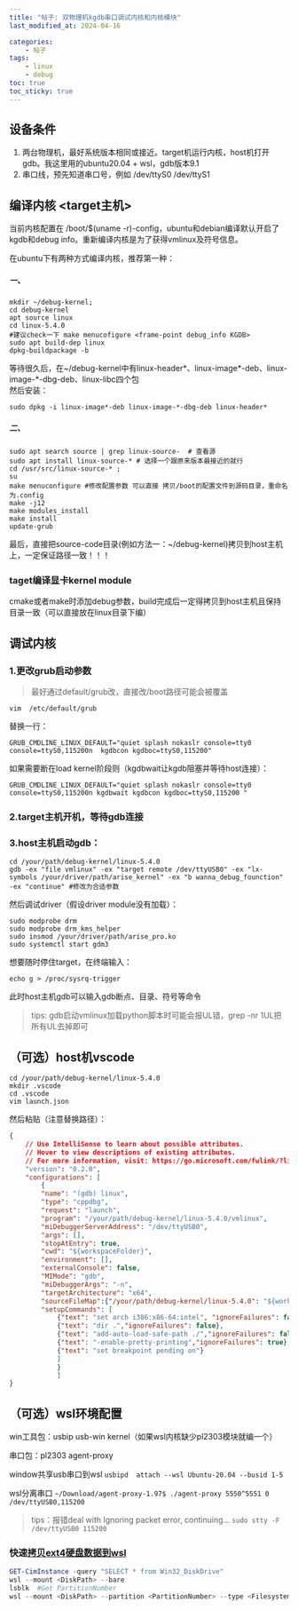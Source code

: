 ```yaml
---
title: "帖子: 双物理机kgdb串口调试内核和内核模块"
last_modified_at: 2024-04-16

categories:
    - 帖子
tags:
    - linux
    - debug
toc: true
toc_sticky: true
---
```




## 设备条件

1. 两台物理机，最好系统版本相同或接近。target机运行内核，host机打开gdb。我这里用的ubuntu20.04 + wsl，gdb版本9.1
2. 串口线，预先知道串口号，例如 /dev/ttyS0 /dev/ttyS1

## 编译内核 <target主机>

当前内核配置在 /boot/$(uname -r)-config，ubuntu和debian编译默认开启了kgdb和debug info。重新编译内核是为了获得vmlinux及符号信息。
   
在ubuntu下有两种方式编译内核，推荐第一种：

##### 一、

```Shell
mkdir ~/debug-kernel;
cd debug-kernel
apt source linux
cd linux-5.4.0
#建议check一下 make menucofigure <frame-point debug_info KGDB>
sudo apt build-dep linux
dpkg-buildpackage -b
```

等待很久后，在~/debug-kernel中有linux-header*、linux-image*-deb、linux-image-*-dbg-deb、linux-libc四个包  
然后安装：

```Shell
sudo dpkg -i linux-image*-deb linux-image-*-dbg-deb linux-header*
```

##### 二、

```Shell
sudo apt search source | grep linux-source-  # 查看源
sudo apt install linux-source-* # 选择一个跟原来版本最接近的就行
cd /usr/src/linux-source-* ;
su
make menuconfigure #修改配置参数 可以直接 拷贝/boot的配置文件到源码目录，重命名为.config
make -j12
make modules_install
make install
update-grub
```

最后，直接把source-code目录(例如方法一：~/debug-kernel)拷贝到host主机上，一定保证路径一致！！！

### taget编译显卡kernel module

cmake或者make时添加debug参数，build完成后一定得拷贝到host主机且保持目录一致（可以直接放在linux目录下编）

## 调试内核

### 1.更改grub启动参数

> 最好通过default/grub改，直接改/boot路径可能会被覆盖

```Shell
vim  /etc/default/grub
```

替换一行：

```Shell
GRUB_CMDLINE_LINUX_DEFAULT="quiet splash nokaslr console=tty0 console=ttyS0,115200n  kgdbcon kgdboc=ttyS0,115200"
```

如果需要断在load kernel阶段则（kgdbwait让kgdb阻塞并等待host连接）：

```Shell
GRUB_CMDLINE_LINUX_DEFAULT="quiet splash nokaslr console=tty0 console=ttyS0,115200n kgdbwait kgdbcon kgdboc=ttyS0,115200 "
```

### 2.target主机开机，等待gdb连接

### 3.host主机启动gdb：

```Shell
cd /your/path/debug-kernel/linux-5.4.0
gdb -ex "file vmlinux" -ex "target remote /dev/ttyUSB0" -ex "lx-symbols /your/driver/path/arise_kernel" -ex "b wanna_debug_founction" -ex "continue" #修改为合适参数
```

然后调试driver（假设driver module没有加载）：

```Shell
sudo modprobe drm
sudo modprobe drm_kms_helper 
sudo insmod /your/driver/path/arise_pro.ko 
sudo systemctl start gdm3 
```

想要随时停住target，在终端输入：

```Shell
echo g > /proc/sysrq-trigger 
```

此时host主机gdb可以输入gdb断点、目录、符号等命令

> tips: gdb启动vmlinux加载python脚本时可能会报UL错，grep -nr 1UL把所有UL去掉即可

## （可选）host机vscode

```Shell
cd /your/path/debug-kernel/linux-5.4.0
mkdir .vscode
cd .vscode
vim launch.json
```

然后粘贴（注意替换路径）：

```Json
{
    // Use IntelliSense to learn about possible attributes.
    // Hover to view descriptions of existing attributes.
    // For more information, visit: https://go.microsoft.com/fwlink/?linkid=830387
    "version": "0.2.0",
    "configurations": [
        {
        "name": "(gdb) linux",
        "type": "cppdbg",
        "request": "launch",
        "program": "/your/path/debug-kernel/linux-5.4.0/vmlinux",
        "miDebuggerServerAddress": "/dev/ttyUSB0",
        "args": [],
        "stopAtEntry": true,
        "cwd": "${workspaceFolder}",
        "environment": [],
        "externalConsole": false,
        "MIMode": "gdb",
        "miDebuggerArgs": "-n",
        "targetArchitecture": "x64",
        "sourceFileMap":{"/your/path/debug-kernel/linux-5.4.0": "${workspaceFolder}"},
        "setupCommands": [
            {"text": "set arch i386:x86-64:intel", "ignoreFailures": false},
            {"text": "dir .","ignoreFailures": false},
            {"text": "add-auto-load-safe-path ./","ignoreFailures": false},
            {"text": "-enable-pretty-printing","ignoreFailures": true},
            {"text": "set breakpoint pending on"}
            ]
            }
            ]
}
```

## （可选）wsl环境配置

win工具包：usbip usb-win kernel（如果wsl内核缺少pl2303模块就编一个）

串口包：pl2303 agent-proxy

window共享usb串口到wsl `usbipd  attach --wsl Ubuntu-20.04 --busid 1-5`

wsl分离串口 `~/Download/agent-proxy-1.97$ ./agent-proxy 5550^5551 0 /dev/ttyUSB0,115200`

> tips：报错deal with Ignoring packet error, continuing...
> `sudo stty -F /dev/ttyUSB0 115200`

### 快速[拷贝ext4硬盘数据到wsl](https://learn.microsoft.com/zh-cn/windows/wsl/wsl2-mount-disk)

```PowerShell
GET-CimInstance -query "SELECT * from Win32_DiskDrive"
wsl --mount <DiskPath> --bare
lsblk  #Get PartitionNumber
wsl --mount <DiskPath> --partition <PartitionNumber> --type <Filesystem>
```
